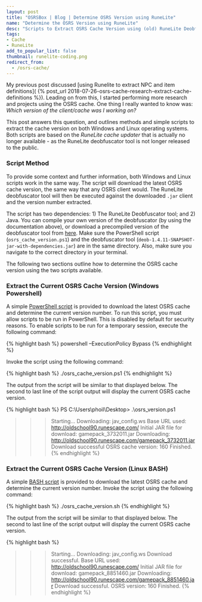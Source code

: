 ```yaml
---
layout: post
title: "OSRSBox | Blog | Determine OSRS Version using RuneLite"
name: "Determine the OSRS Version using RuneLite"
desc: "Scripts to Extract OSRS Cache Version using (old) RuneLite Deobfuscator"
tags:
- Cache
- RuneLite
add_to_popular_list: false
thumbnail: runelite-coding.png
redirect_from:
  - /osrs-cache/
---
```


My previous post discussed [using Runelite to extract NPC and item definitions]( {% post_url 2018-07-26-osrs-cache-research-extract-cache-definitions %}). Leading on from this, I started performing more research and projects using the OSRS cache. One thing I really wanted to know was: _Which version of the client/cache was I working on?_ 

This post answers this question, and outlines methods and simple scripts to extract the cache version on both Windows and Linux operating systems. Both scripts are based on the _RuneLite cache updater_ that is actually no longer available - as the RuneLite deobfuscator tool is not longer released to the public.

### Script Method

To provide some context and further information, both Windows and Linux scripts work in the same way. The script will download the latest OSRS cache version, the same way that any OSRS client would. The RuneLite deobfuscator tool will then be executed against the downloaded `.jar` client and the version number extracted. 

The script has two dependencies: 1) The RuneLite Deobfuscator tool; and 2) Java. You can compile your own version of the deobfuscator (by using the documentation above), or download a precompiled version of the deobfuscator tool from [here](http://osrsbox.com/osrsbox-cache/cache-1.4.11-SNAPSHOT-jar-with-dependencies.jar). Make sure the PowerShell script (`osrs_cache_version.ps1`) and the deobfuscator tool (`deob-1.4.11-SNAPSHOT-jar-with-dependencies.jar`) are in the same directory. Also, make sure you navigate to the correct directory in your terminal.

The following two sections outline how to determine the OSRS cache version using the two scripts available.

### Extract the Current OSRS Cache Version (Windows Powershell)

A simple [PowerShell script](http://osrsbox.com/osrsbox-cache/osrs_cache_version/osrs_cache_version.ps1) is provided to download the latest OSRS cache and determine the current version number. To run this script, you must allow scripts to be run in PowerShell. This is disabled by default for security reasons. To enable scripts to be run for a temporary session, execute the following command:

{% highlight bash %}
powershell –ExecutionPolicy Bypass 
{% endhighlight %}

Invoke the script using the following command:

{% highlight bash %}
./osrs_cache_version.ps1
{% endhighlight %}

The output from the script will be similar to that displayed below. The second to last line of the script output will display the current OSRS cache version.

{% highlight bash %}
PS C:\Users\phoil\Desktop> .\osrs_version.ps1
>>> Starting...
  > Downloading: jav_config.ws
  > Base URL used: http://oldschool90.runescape.com/
  > Initial JAR file for download: gamepack_3732011.jar
  > Downloading: http://oldschool90.runescape.com/gamepack_3732011.jar
  > Download successful
  > OSRS cache version: 160
>>> Finished.
{% endhighlight %}

### Extract the Current OSRS Cache Version (Linux BASH)

A simple [BASH script](http://osrsbox.com/osrsbox-cache/osrs_cache_version/osrs_cache_version.sh) is provided to download the latest OSRS cache and determine the current version number. Invoke the script using the following command:

{% highlight bash %}
./osrs_cache_version.sh
{% endhighlight %}

The output from the script will be similar to that displayed below. The second to last line of the script output will display the current OSRS cache version.

{% highlight bash %}
>>> Starting...
  > Downloading: jav_config.ws
  > Download successful.
  > Base URL used: http://oldschool90.runescape.com/
  > Initial JAR file for download: gamepack_8851460.jar
  > Downloading: http://oldschool90.runescape.com/gamepack_8851460.jar
  > Download successful.
  > OSRS version: 160
>>> Finished.
{% endhighlight %}